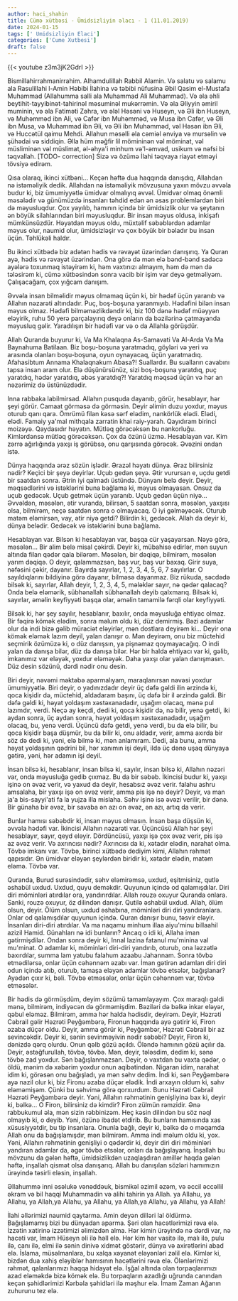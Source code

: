 ```yaml
---
author: haci_shahin
title: Cümə xütbəsi - Ümidsizliyin əlacı - 1 (11.01.2019)
date: 2024-01-15
tags: [' Umidsizliyin Elaci']
categories: ['Cume Xutbesi']
draft: false
---
```

{{< youtube z3m3jK2GdrI >}}

Bismillahirrahmanirrahim. Alhamdulillah Rabbil Alamin. Və salatu və salamu ala Rasulillahi l-Amin Həbibi İlahina və təbibi nüfusina Əbil Qasim el-Mustafa Muhammad (Allahumma salli ala Muhammad Ali Muhammad). Və əla əhli beytihit-tayyibinət-tahirinəl məsuminəl mukərrəmin. Və əla Əliyyin əmiril muminin, və əla Fatiməti Zəhra, və ələl Həsəni və Huseyn, və Əli ibn Huseyn, və Muhəmməd ibn Ali, və Cafər ibn Muhəmməd, və Musa ibn Cafər, və Əli ibn Musa, və Muhammad ibn Əli, və Əli ibn Muhəmməd, vəl Həsən ibn Əli, və Huccətül qaimu Mehdi. Allahun məsəlli əla cəmiəl ənviya və mursəlin və şühədai və siddiqin. Əlla hüm məğfir lil mömininən vəl möminat, vəl müsliminən vəl müslimat, əl-əhya'i minhum və'l-əmvad, usikum və nəfsi bi təqvallah. [TODO- correction]
Sizə və özümə İlahi təqvaya riayət etməyi tövsiyə edirəm. 

Qısa olaraq, ikinci xütbəni... Keçən həftə dua haqqında danışdıq, Allahdan nə istəməliyik dedik. Allahdan nə istəməliyik mövzusuna yaxın mövzu əvvəla budur ki, biz ümumiyyətlə ümidvar olmalıyıq əvvəl. Ümidvar olmaq önəmli məsələdir və günümüzdə insanları təhdid edən ən əsas problemlərdən biri də məyusluqdur. Çox yayılıb, hamının içində bir ümidsizlik olur və şeytanın ən böyük silahlarından biri məyusluqdur. Bir insan məyus oldusa, inkişafı mümkünsüzdür. Həyatdan məyus oldu, müxtəlif səbəblərdən adamlar məyus olur, naumid olur, ümidsizləşir və çox böyük bir bəladır bu insan üçün. Təhlükəli haldır. 

Bu ikinci xütbədə biz adətən hədis və rəvayət üzərindən danışırıq. Ya Quran ayə, hədis və rəvayət üzərindən. Ona görə də mən elə bənd-bənd sadəcə ayələrə toxunmaq istəyirəm ki, həm vaxtınızı almayım, həm də mən də tələsirəm ki, cümə xütbəsindən sonra vacib bir işim var deyə getməliyəm. Çalışacağam, çox yığcam danışım. 

Əvvəla insan bilməlidir məyus olmamaq üçün ki, bir hədəf üçün yaranıb və Allahın nəzarəti altındadır. Puç, boş-boşuna yaranmıyıb. Hədəfini bilən insan məyus olmaz. Hədəfi bilməməzlikdəndir ki, biz 100 dənə hədəf müəyyən eləyirik, ruhu 50 yerə parçalayırıq deyə onların da bəzilərinə çatmayanda məyusluq gəlir. Yaradılışın bir hədəfi var və o da Allahla görüşdür. 

Allah Quranda buyurur ki, Va Ma Khalaqna As-Samavati Va Al-Arda Va Ma Baynahuma Batilaan. Biz boşu-boşuna yaratmadıq, göyləri və yeri və arasında olanları boşu-boşuna, oyun oynayacaq, üçün yaratmadıq. Afahasibtum Annama Khalaqnakum Abasa?! Suallardır. Bu sualların cavabını tapsa insan aram olur. Elə düşünürsünüz, sizi boş-boşuna yaratdıq, puç yaratdıq, hədər yaratdıq, əbəs yaratdıq?! Yaratdıq məqsəd üçün və hər an nəzərimiz də üstünüzdədir. 

Inna rabbaka labilmirsad. Allahın pusquda dayanıb, görür, hesablayır, hər şeyi görür. Camaat görməsə də görməsin. Deyir əlimin duzu yoxdur, məyus oturub qanı qara. Ömrümü filan kəsə sərf elədim, nankörlük elədi. Elədi, elədi. Famaiy ya'mal mithqala zarratin khai raiy-yarah. Qayıdıram birinci moizəyə. Qaydasıdır həyatın. Mütləq görəcəksən bu nankorluğu. Kimlərdənsə mütləq görəcəksən. Çox da özünü üzmə. Hesablayan var. Kim zərrə ağırlığında yaxşı iş görübsə, onu qarşısında görəcək. Əvəzini ondan istə. 

Dünya haqqında ərəz sözün işlədir. Ərazəl həyatı dünya. Əraz bilirsiniz nədir? Keçici bir şeyə deyirlər. Uçub gedən şeyə. Ətir vurursan e, uçdu getdi bir saatdan sonra. Ətrin iyi qalmadı üstündə. Dünyanı belə deyir. Deyir, məqsədlərini və istəklərini buna bağlama ki, məyus olmayasan. Onsuz da uçub gedəcək. Uçub getmək üçün yaranıb. Uçub gedən üçün niyə... Əvvəldən, məsələn, ətir vuranda, bilirsən, 5 saatdan sonra, məsələn, yaxşısı olsa, bilmirəm, neçə saatdən sonra o olmayacaq. O iyi gəlməyəcək. Oturub matəm eləmirsən, vay, ətir niyə getdi? Bilirdin ki, gedəcək. Allah da deyir ki, dünya belədir. Gedəcək və istəklərini buna bağlama. 

Hesablayan var. Bilsən ki hesablayan var, başqa cür yaşayarsan. Nəyə görə, məsələn... Bir alim belə misal çəkirdi. Deyir ki, mübahisə edirlər, mən suyun altında filan qədər qala bilərəm. Məsələn, bir dəqiqə, bilmirəm, məsələn yarım dəqiqə. O deyir, qalammazsən, baş vur, baş vur baxaq. Girir suya, nəfəsini çəkir, dayanır. Bayırda sayırlar, 1, 2, 3, 4, 5, 6, 7 sayılırlar. O sayıldıqlarını bildiyinə görə dayanır, bilməsə dayanmaz. Biz rükuda, səcdədə bilsək ki, sayırlar, Allah deyir, 1, 2, 3, 4, 5, mələklər sayır, nə qədər qalacaq? Onda belə eləmərik, sübhənallah sübhənallah deyib qalxmarıq. Bilsək ki, sayırlar, əməlin keyfiyyəti başqa olar, əməlin tamamilə fərqli olar keyfiyyəti. 

Bilsək ki, hər şey sayılır, hesablanır, baxılır, onda məyusluğa ehtiyac olmaz. Bir fəqirə kömək elədim, sonra məlum oldu ki, düz demirmiş. Bəzi adamlar olur da indi bizə gəlib müraciət eləyirlər, mən dostlara deyirəm ki... Deyir ona kömək eləmək lazım  deyil, yalan danışır o. Mən deyirəm, onu biz müctehid seçmirik özümüzə ki, o düz danışsın, ya pişnəmaz qoymayacağıq. O indi yalan da danışa bilər, düz də danışa bilər. Hər bir halda ehtiyacı var ki, gəlib, imkanımız var eləyək, yoxdur eləməyək. Daha yaxşı olar yalan danışmasın. Düz desin sözünü, dərdi nədir onu desin. 

Biri deyir, nəvəmi məktəbə aparmalıyam, maraqlanırsan nəvəsi yoxdur ümumiyyətlə. Biri deyir, o yadınızdadır deyir üç dəfə gəldi ilin ərzində ki, qoca kişidir də, müctehid, aldadaram başını, üç dəfə bir il ərzində gəldi. Bir dəfə gəldi ki, həyat yoldaşım xəstəxanadadır, uşağım olacaq, mənə pul lazımdır, verdi. Neçə ay keçdi, dedi ki, qoca kişidir də, nə bilir, yenə getdi, iki aydan sonra, üç aydan sonra, həyat yoldaşım xəstəxanadadır, uşağım olacaq, bu, yenə verdi. Üçüncü dəfə getdi, yenə verdi, bu da elə bilir, bu qoca kişidir başa düşmür, bu da bilir ki, onu aldadır, verir, amma axırda bir söz də dedi ki, yəni, elə bilmə ki, mən anlamıram. Dedi, ala bunu, amma həyat yoldaşının qədrini bil, hər xanımın işi deyil, ildə üç dənə uşaq dünyaya gətirə, yəni, hər adamın işi deyil. 

İnsan bilsə ki, hesablanır, insan bilsə ki, sayılır, insan bilsə ki, Allahın nəzəri var, onda məyusluğa gedib çıxmaz. Bu da bir səbəb. İkincisi budur ki, yaxşı işinə on əvəz verir, və yaxud da deyir, hesabsız əvəz verir. falahu ashru amsalaha, bir yaxşı işə on əvəz verir, amma pis işə nə deyir? Deyir, va man ja'a bis-sayyi'ati fa la yujza illa mislaha. Səhv işinə isə əvəzi verilir, bir dənə. Bir günaha bir əvəz, bir savaba ən azı on əvəz, ən azı, artıq da verir. 

Bunlar hamısı səbəbdir ki, insan məyus olmasın. İnsan başa düşsün ki, əvvəla hədəfi var. İkincisi Allahın nəzarəti var. Üçüncüsü Allah hər şeyi hesablayır, sayır, qeyd eləyir. Dördüncüsü, yaxşı işə çox əvəz verir, pis işə az əvəz verir. Və axrıncısı nədir? Axrıncısı da ki, xətadır elədin, narahat olma. Tövbə imkanı var. Tövbə, birinci xütbədə dediyim kimi, Allahın rəhmət qapısıdır. Ən ümidvar eləyən şeylərdən biridir ki, xətadır elədin, matəm eləmə. Tövbə var. 

Quranda, Burud surəsindədir, səhv eləmirəmsə, uxdud, eşitmisiniz, qutlə əshabül uxdud. Uxdud, quyu deməkdir. Quyunun içində od qalamışdılar. Diri diri möminləri atırdılar ora, yandırırdılar. Allah rouzə oxuyur Quranda onlara. Sanki, rouzə oxuyur, öz dilindən danışır. Qutilə əshabül uxdud. Allah, ölüm olsun, deyir. Ölüm olsun, uxdud əshabına, möminləri diri diri yandıranlara. Onlar od qalamışdılar quyunun içində. Quran danışır bunu, təsvir eləyir. İnsanları diri-diri atırdılar. Va ma naqamu minhum illaa aiyu'minu billaahil azizil Hamid. Günahları nə idi bunların? Ancaq o idi ki, Allaha iman gətirmişdilər. Ondan sonra deyir ki, Innal lazina fatanul mu'minina val mu'minat. O adamlar ki, möminləri diri-diri yandırıb, oturub, ona ləzzətlə baxırdılar, summa lam yatubu falahum azaabu Jahannam. Sonra tövbə etmədilərsə, onlar üçün cəhənnəm əzabı var. İman gətirən adamları diri diri odun içində atıb, oturub, tamaşa eləyən adamlar tövbə etsələr, bağışlanar? Ayədən çıxır ki, bəli. Tövbə etməsələr, onlar üçün cəhənnəm var, tövbə etməsələr. 

Bir hədis də görmüşdüm, deyim sözümü tamamlayayım. Çox maraqlı gəldi mənə, bilmirəm, indiyəcən də görməmişdim. Bəziləri də bəlkə inkar eləyər, qəbul eləməz. Bilmirəm, amma hər halda hədisdir, deyirəm. Deyir, Həzrəti Cəbrail gəlir Həzrəti Peyğəmbərə, Fironun haqqında ayə gətirir ki, Firon əzaba düçər oldu. Deyir, amma görür ki, Peyğəmbər, Həzrəti Cəbrail bir az sevincəkdir. Deyir ki, sənin sevinməyivin nədir səbəbi? Deyir, Firon ki, dənizdə qərq olurdu. Onun qəlb gözü açıldı. Öləndə hamının gözü açılır da. Deyir, əstəğfurullah, tövbə, tövbə. Mən, deyir, tələsdim, dedim ki, sənə tövbə zad yoxdur. Sən bağışlanmazsan. Deyir, o vaxtdan bu vaxta qədər, o öldü, mənim də xəbərim yoxdur onun aqibətindən. Nigaran idim, narahat idim ki, görəsən onu bağışladı, ya mən səhv dedim. İndi ki, sən Peyğəmbərə ayə nazil olur ki, biz Fironu əzaba düçər elədik. İndi arxayın oldum ki, səhv eləməmişəm. Çünki bu səhvimə görə qorxurdum. Bunu Həzrəti Cəbrail Həzrəti Peyğəmbərə deyir. Yəni, Allahın rəhmətinin genişliyinə bax ki, deyir ki, bəlkə... O Firon, bilirsiniz də kimdir? Firon zülmün rəmzidir. Ənə rabbukumul əla, mən sizin rəbbinizəm. Heç kəsin dilindən bu söz nəql olmayıb ki, o deyib. Yəni, özünə ibadət etdirib. Bu bunların hamısında xas xüsusiyyətdir, bu tip insanlara. Onunla bağlı, deyir ki, bəlkə də o məqamda Allah onu da bağışlamışdır, mən bilmirəm. Amma indi məlum oldu ki, yox. Yəni, Allahın rəhmətinin genişliyi o qədərdir ki, deyir diri diri möminləri yandıran adamlar da, əgər tövbə etsələr, onları da bağışlayarıq. İnşallah bu mövzunu da gələn həftə, ümidsizlikdən uzaqlaşdıran amillər haqda gələn həftə, inşallah qismət olsa danışarıq. Allah bu danışılan sözləri hamımızın ürəyində təsirli eləsin, inşallah. 

Əllahummə inni əsəlukə vənəddəuk, bismikəl əzimil əzəm, və əccil əccəllil əkram və bil haqqi Muhammadin və alihi tahirin ya Allah. ya Allahu, ya Allahu, ya Allah,ya Allahu, ya Allahu, ya Allah,ya Allahu, ya Allahu, ya Allah! 

İlahi əllərimizi naumid qaytarma. 
Amin deyən dilləri lal öldürmə. 
Bağışlamamış bizi bu dünyadan aparma. 
Şəri olan hacətlərimizi rəva elə. 
İzzətin xatirinə izzətimizi əlimizdən alma. 
Hər kimin ürəyində nə dərdi var, nə hacəti var, İmam Hüseyn əli ilə həll elə. 
Hər kim hər vasitə ilə, malı ilə, pulu ilə, canı ilə, elmi ilə sənin dinivə xidmət göstərir, dünya və axirətlərini abad elə. 
İslama, müsəlmanlara, bu xalqa xəyanət eləyənləri zəlil elə. 
Kimlər ki, bizdən dua xahiş eləyiblər hamısının hacətlərini rəva elə. 
Ölənlərimizi rəhmət, qalanlarımızı haqqa hidayət elə.
İşğal altında olan torpaqlarımızı azad eləməkdə bizə kömək elə. 
Bu torpaqların azadlığı uğrunda canından keçən şəhidlərimizi Kərbəla şəhidləri ilə məşhur elə. 
İmam Zaman Ağanın zuhurunu tez elə.